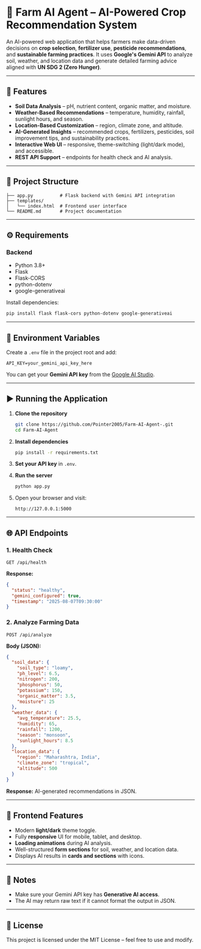 
# 🌱 Farm AI Agent – AI-Powered Crop Recommendation System

An AI-powered web application that helps farmers make data-driven decisions on **crop selection**, **fertilizer use**, **pesticide recommendations**, and **sustainable farming practices**.
It uses **Google's Gemini API** to analyze soil, weather, and location data and generate detailed farming advice aligned with **UN SDG 2 (Zero Hunger)**.

---

## 🚀 Features

* **Soil Data Analysis** – pH, nutrient content, organic matter, and moisture.
* **Weather-Based Recommendations** – temperature, humidity, rainfall, sunlight hours, and season.
* **Location-Based Customization** – region, climate zone, and altitude.
* **AI-Generated Insights** – recommended crops, fertilizers, pesticides, soil improvement tips, and sustainability practices.
* **Interactive Web UI** – responsive, theme-switching (light/dark mode), and accessible.
* **REST API Support** – endpoints for health check and AI analysis.

---

## 📂 Project Structure

```
├── app.py          # Flask backend with Gemini API integration
├── templates/
│   └── index.html  # Frontend user interface
└── README.md       # Project documentation
```

---

## ⚙️ Requirements

### Backend

* Python 3.8+
* Flask
* Flask-CORS
* python-dotenv
* google-generativeai

Install dependencies:

```bash
pip install flask flask-cors python-dotenv google-generativeai
```

---

## 🔑 Environment Variables

Create a `.env` file in the project root and add:

```
API_KEY=your_gemini_api_key_here
```

You can get your **Gemini API key** from the [Google AI Studio](https://aistudio.google.com/).

---

## ▶️ Running the Application

1. **Clone the repository**

   ```bash
   git clone https://github.com/Pointer2005/Farm-AI-Agent-.git
   cd Farm-AI-Agent
   ```

2. **Install dependencies**

   ```bash
   pip install -r requirements.txt
   ```

3. **Set your API key** in `.env`.

4. **Run the server**

   ```bash
   python app.py
   ```

5. Open your browser and visit:

   ```
   http://127.0.0.1:5000
   ```

---

## 🌐 API Endpoints

### 1. **Health Check**

```
GET /api/health
```

**Response:**

```json
{
  "status": "healthy",
  "gemini_configured": true,
  "timestamp": "2025-08-07T09:30:00"
}
```

### 2. **Analyze Farming Data**

```
POST /api/analyze
```

**Body (JSON):**

```json
{
  "soil_data": {
    "soil_type": "loamy",
    "ph_level": 6.5,
    "nitrogen": 200,
    "phosphorus": 50,
    "potassium": 150,
    "organic_matter": 3.5,
    "moisture": 25
  },
  "weather_data": {
    "avg_temperature": 25.5,
    "humidity": 65,
    "rainfall": 1200,
    "season": "monsoon",
    "sunlight_hours": 8.5
  },
  "location_data": {
    "region": "Maharashtra, India",
    "climate_zone": "tropical",
    "altitude": 500
  }
}
```

**Response:** AI-generated recommendations in JSON.

---

## 🎨 Frontend Features

* Modern **light/dark** theme toggle.
* Fully **responsive** UI for mobile, tablet, and desktop.
* **Loading animations** during AI analysis.
* Well-structured **form sections** for soil, weather, and location data.
* Displays AI results in **cards and sections** with icons.

---

## 📌 Notes

* Make sure your Gemini API key has **Generative AI access**.
* The AI may return raw text if it cannot format the output in JSON.

----

## 📜 License

This project is licensed under the MIT License – feel free to use and modify.


